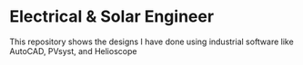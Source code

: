 # Electrical & Solar Engineer
This repository shows the designs I have done using industrial software like AutoCAD, PVsyst, and Helioscope
